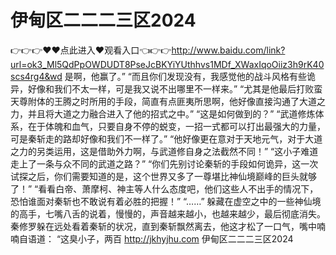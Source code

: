# 伊甸区二二二三区2024
👉👉👉♥♥点此进入♥观看入口👈👉👉http://www.baidu.com/link?url=ok3_Ml5QdPpOWDUDT8PseJcBKYiYUthhvs1MDf_XWaxIqoOiiz3h9rK40scs4rg4&wd
是啊，他赢了。”
    “而且你们发现没有，我感觉他的战斗风格有些诡异，好像和我们不太一样，可是我又说不出哪里不一样来。”
    “尤其是他最后打败蛮天尊附体的王腾之时所用的手段，简直有点匪夷所思啊，他好像直接沟通了大道之力，并且将大道之力融合进入了他的招式之中。”
    “这是如何做到的？”
    “武道修炼体系，在于体魄和血气，只要自身不停的蜕变，一招一式都可以打出最强大的力量，可是秦斩走的路却好像和我们不一样了。”
    “他好像更在意对于天地元气，对于大道之力的另类运用，这是借助外力啊，与武道修自身之法截然不同！”
    “这小子难道走上了一条与众不同的武道之路？”
    “你们先别讨论秦斩的手段如何诡异，这一次试探之后，你们需要知道的是，这个世界又多了一尊堪比神仙境巅峰的巨头就够了！”
    “看看白帝、萧摩柯、神主等人什么态度吧，他们这些人不出手的情况下，恐怕谁面对秦斩也不敢说有着必胜的把握！”
    “……”
    躲藏在虚空之中的一些神仙境的高手，七嘴八舌的说着，慢慢的，声音越来越小，也越来越少，最后彻底消失。
    秦修罗躲在远处看着秦斩的状况，直到秦斩飘然离去，他这才松了一口气，嘴中喃喃自语道：
    “这臭小子，两百
http://jkhyjhu.com
伊甸区二二二三区2024

